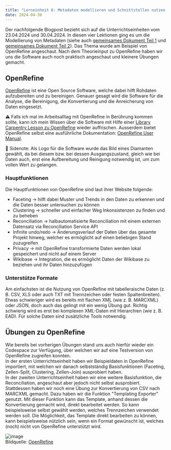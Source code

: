 ```yaml
---
title: "Lerneinheit 6: Metadaten modellieren und Schnittstellen nutzen 1/2"
date: 2024-04-30
---
```


Der nachfolgende Blogpost bezieht sich auf die Unterrichtseinheiten vom 23.04.2024 und 30.04.2024. In diesen vier Lektionen ging es um die Modellierung von Metadaten (siehe auch [gemeinsames Dokument Teil 1](https://pad.gwdg.de/NY1-soGUSsim-sttsoHNXw) und [gemeinsames Dokument Teil 2](https://pad.gwdg.de/GDKAQMKwT3u-VP6hZ6NtOA)). Das Thema wurde am Beispiel von OpenRefine angeschaut. Nach dem Theorieinput zu OpenRefine haben wir uns die Software auch noch praktisch angeschaut und kleinere Übungen gemacht.

## OpenRefine
[OpenRefine](https://openrefine.org/) ist eine Open Source Software, welche dabei hilft Rohdaten aufzubereiten und zu bereinigen. Genauer gesagt wird die Software für die Analyse, die Bereinigung, die Konvertierung und die Anreicherung von Daten eingesetzt.

⚠️ Falls ich mal im Arbeitsalltag mit OpenRefine in Berührung kommen sollte, kann ich mein Wissen über die Software mit Hilfe einer [Library Carpentry Lesson zu OpenRefine](https://librarycarpentry.org/lc-open-refine/) wieder auffrischen. Ausserdem bietet OpenRefine selbst eine ausführliche Dokumentation: [OpenRefine User Manual](https://openrefine.org/docs).

💭 Sidenote: Als Logo für die Software wurde das Bild eines Diamanten gewählt, da bei diesem bzw. bei dessen Ausgangszustand, gleich wie bei Daten auch, erst eine Aufbereitung und Reinigung notwendig ist, um zum vollen Wert zu gelangen.

### Hauptfunktionen
Die Hauptfunktionen von OpenRefine sind laut ihrer Website folgende:
* Faceting → hilft dabei Muster und Trends in den Daten zu erkennen und die Daten besser untersuchen zu können
* Clustering → schneller und einfacher Weg Inkonsistenzen zu finden und zu beheben
* Reconciliation → halbautomatisierte Reconciliation mit einem externen Datensatz via Reconciliation Service API
* Infinite undo/redo → Änderungsverlauf der Daten über das gesamte Projekt hinweg, welcher es ermöglicht auf einen beliebigen Stand zuzugreifen
* Privacy → mit OpenRefine transformierte Daten werden lokal gespeichert und nicht auf einem Server
* Wikibase → Integration, die es ermöglicht Daten der Wikibase zu beziehen und ihr Daten hinzuzufügen

### Unterstütze Formate
Am einfachsten ist die Nutzung von OpenRefine mit tabelleraische Daten (z. B. CSV, XLS oder auch TXT mit Trennzeichen oder festen Spaltenbreiten). Etwas schwieriger wird es bereits mit flachen XML (wie z. B. MARCXML) oder JSON, doch auch das gelingt mit ein wenig Übung gut. Richtig schwierig wird es erst bei komplexen XML-Daten mit Hierarchien (wie z. B. EAD). Für solche Daten sind zusätzliche Tools notwendig.

## Übungen zu OpenRefine
Wie bereits bei vorherigen Übungen stand uns auch hierfür wieder ein Codespace zur Verfügung, über welchen wir auf eine Testversion von OpenRefine zugreifen konnten. <br>
In der ersten Unterrichtseinheit haben wir Beispieldaten in OpenRefine importiert, mit welchen wir danach selbstständig Basisfunktionen (Faceting, Zellen-Split, Clustering, Zellen-Join) ausprobiert haben. <br>
In der zweiten Unterrichtseinheit haben wir eine weitere Basisfunktion, die Reconciliation, angeschaut aber jedoch nicht selbst ausprobiert. Stattdessen haben wir noch eine Übung zur Konvertierung von CSV nach MARCXML gemacht. Dazu haben wir die Funktion "Templating Exporter" genutzt. Mit dieser Funktion kann das Template, anhand dessen die Konvertierung gemacht wird, direkt bearbeitet werden. So kann beispielsweise selbst gewählt werden, welches Trennzeichen verwendet werden soll. Die Möglichkeit, das Template direkt bearbeiten zu können, kann beispielsweise nützlich sein, wenn ein Format gewünscht ist, welches (noch) nicht von OpenRefine unterstützt wird.

![image](https://github.com/yara-wagner/lerntagebuch/assets/160014711/7c8ffb24-1037-4a27-98be-6c8a8626985d)
<br>Bildquelle: [OpenRefine](https://openrefine.org/docs/manual/exporting#templating-exporter)

